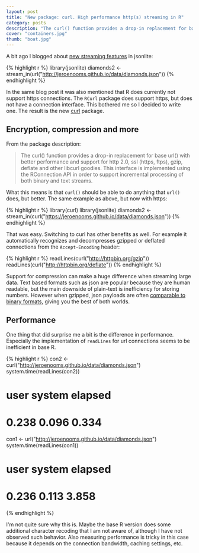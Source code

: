 ```yaml
---
layout: post
title: "New package: curl. High performance http(s) streaming in R"
category: posts
description: "The curl() function provides a drop-in replacement for base url() with better performance and support for http 2.0, ssl (https, ftps), gzip, deflate and other libcurl goodies. This interface is implemented using the RConnection API in order to support incremental processing of both binary and text streams."
cover: "containers.jpg"
thumb: "boat.jpg"
---
```


A bit ago I blogged about [new streaming features](https://www.opencpu.org/posts/jsonlite-streaming) in jsonlite:

{% highlight r %}
library(jsonlite)
diamonds2 <- stream_in(url("http://jeroenooms.github.io/data/diamonds.json"))
{% endhighlight %}

In the same blog post it was also mentioned that R does currently not support https connections. The `RCurl` package does support https, but does not have a connection interface. This bothered me so I decided to write one. The result is the new [curl](http://cran.r-project.org/package=curl) package.

## Encryption, compression and more

From the package description:

> The curl() function provides a drop-in replacement for base url() with better performance and support for http 2.0, ssl (https, ftps), gzip, deflate and other libcurl goodies. This interface is implemented using the RConnection API in order to support incremental processing of both binary and text streams.

What this means is that `curl()` should be able to do anything that `url()` does, but better. The same example as above, but now with https:

{% highlight r %}
library(curl)
library(jsonlite)
diamonds2 <- stream_in(curl("https://jeroenooms.github.io/data/diamonds.json"))
{% endhighlight %}

That was easy. Switching to curl has other benefits as well. For example it automatically recognizes and decompresses gzipped or deflated connections from the `Accept-Encoding` header:

{% highlight r %}
readLines(curl("http://httpbin.org/gzip"))
readLines(curl("http://httpbin.org/deflate"))
{% endhighlight %}

Support for compression can make a huge difference when streaming large data. Text based formats such as json are popular because they are human readable, but the main downside of plain-text is inefficiency for storing numbers. However when gzipped, json payloads are often [comparable to binary formats](https://news.ycombinator.com/item?id=2571729), giving you the best of both worlds.

## Performance

One thing that did surprise me a bit is the difference in performance. Especially the implementation of `readLines` for url connections seems to be inefficient in base R.

{% highlight r %}
con2 <- curl("http://jeroenooms.github.io/data/diamonds.json")
system.time(readLines(con2))
#   user  system elapsed
#  0.238   0.096   0.334

con1 <- url("http://jeroenooms.github.io/data/diamonds.json")
system.time(readLines(con1))
#   user  system elapsed
#  0.236   0.113   3.858
{% endhighlight %}

I'm not quite sure why this is. Maybe the base R version does some additional character recoding that I am not aware of, although I have not observed such behavior. Also measuring performance is tricky in this case because it depends on the connection bandwidth, caching settings, etc.
